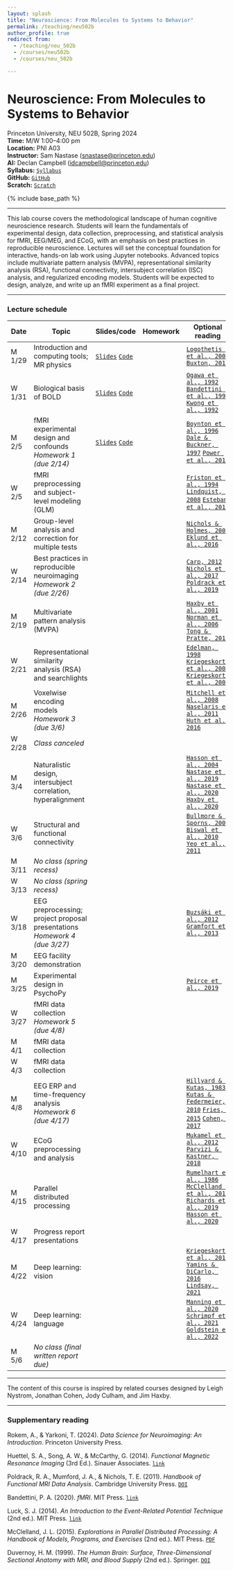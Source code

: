 ```yaml
---
layout: splash
title: "Neuroscience: From Molecules to Systems to Behavior"
permalink: /teaching/neu502b
author_profile: true
redirect from:
  - /teaching/neu_502b
  - /courses/neu502b
  - /courses/neu_502b

---
```

# Neuroscience: From Molecules to Systems to Behavior
Princeton University, NEU 502B, Spring 2024<br>
**Time:** M/W 1:00–4:00 pm<br>
**Location:** PNI A03<br>
**Instructor:** Sam Nastase ([snastase@princeton.edu](snastase@princeton.edu))<br>
**AI:** Declan Campbell ([idcampbell@princeton.edu](idcampbell@princeton.edu))<br>
**Syllabus:** [`Syllabus`](https://docs.google.com/document/d/16RAUEHIpq1X_S3GnfHbpQrVCqEunOiURF73KJy7xCv0/edit?usp=sharing)<br>
**GitHub:** [`GitHub`](https://github.com/NEU502B/neu502b-2024)<br>
**Scratch:** [`Scratch`](https://docs.google.com/document/d/1S9JRnUrNKRSGqgRRz1QnZIP2LKOsgmJvn4EjkYvs_ek/edit?usp=sharing)

{% include base_path %}

---

This lab course covers the methodological landscape of human cognitive neuroscience research. Students will learn the fundamentals of experimental design, data collection, preprocessing, and statistical analysis for fMRI, EEG/MEG, and ECoG, with an emphasis on best practices in reproducible neuroscience. Lectures will set the conceptual foundation for interactive, hands-on lab work using Jupyter notebooks. Advanced topics include multivariate pattern analysis (MVPA), representational similarity analysis (RSA), functional connectivity, intersubject correlation (ISC) analysis, and regularized encoding models. Students will be expected to design, analyze, and write up an fMRI experiment as a final project.

---
### Lecture schedule

| Date | Topic | Slides/code | Homework | Optional reading |
| --- | --- | --- | --- | --- |
| M 1/29 | Introduction and computing tools; MR physics | [`Slides`](https://docs.google.com/presentation/d/1-z-MqUW27vwozxMoEQ8TCV6yht_TK1Bpu-JTmsORBoA/edit?usp=sharing) [`Code`](https://github.com/NEU502B/neu502b-2024/tree/master/fmri-00) | | [`Logothetis et al., 2001`](https://doi.org/10.1038/35084005) [`Buxton, 2013`](https://doi.org/10.1088/0034-4885/76/9/096601) |
| W 1/31 | Biological basis of BOLD | [`Slides`](https://docs.google.com/presentation/d/16vDMc79pclwT4rrTZZYsL904xbFy9BovE_Jvr0b6mwk/edit?usp=sharing) [`Code`](https://github.com/NEU502B/neu502b-2024/tree/master/fmri-01) | | [`Ogawa et al., 1992`](https://doi.org/10.1073/pnas.89.13.5951) [`Bandettini et al., 1992`](https://doi.org/10.1002/mrm.1910250220) [`Kwong et al., 1992`](https://doi.org/10.1073/pnas.89.12.5675) |
| M 2/5 | fMRI experimental design and confounds<br>_Homework 1 (due 2/14)_ | [`Slides`](https://docs.google.com/presentation/d/1ezBwjRqTgxPCW60dQ6ZmTRDKlkIOWbuI_iO-FmB5e34/edit?usp=sharing) [`Code`](https://github.com/NEU502B/neu502b-2024/tree/master/fmri-02) | | [`Boynton et al., 1996`](https://doi.org/10.1523/JNEUROSCI.16-13-04207.1996) [`Dale & Buckner, 1997`](https://doi.org/10.1002/%28SICI%291097-0193%281997%295:5%3C329::AID-HBM1%3E3.0.CO;2-5) [`Power et al., 2012`](https://doi.org/10.1016/j.neuroimage.2011.10.018) |
| W 2/5 | fMRI preprocessing and subject-level modeling (GLM) | | | [`Friston et al., 1994`](https://doi.org/10.1002/hbm.460020402) [`Lindquist, 2008`](https://doi.org/10.1214/09-STS282) [`Esteban et al., 2019`](https://doi.org/10.1038/s41592-018-0235-4) |
| M 2/12 | Group-level analysis and correction for multiple tests | | | [`Nichols & Holmes, 2002`](https://doi.org/10.1002/hbm.1058) [`Eklund et al., 2016`](https://doi.org/10.1073/pnas.1602413113) |
| W 2/14 | Best practices in reproducible neuroimaging<br>_Homework 2 (due 2/26)_ | | | [`Carp, 2012`](https://doi.org/10.1016/j.neuroimage.2012.07.004) [`Nichols et al., 2017`](https://doi.org/10.1038/nn.4500) [`Poldrack et al., 2019`](https://doi.org/10.1038/nrn.2016.167) |
| M 2/19 | Multivariate pattern analysis (MVPA) | | | [`Haxby et al., 2001`](https://doi.org/10.1126/science.1063736) [`Norman et al., 2006`](https://doi.org/10.1016/j.tics.2006.07.005) [`Tong & Pratte, 2012`](https://doi.org/10.1146/annurev-psych-120710-100412) |
| W 2/21 | Representational similarity analysis (RSA) and searchlights | | | [`Edelman, 1998`](https://doi.org/10.1017/S0140525X98001253) [`Kriegeskorte et al., 2006`](https://doi.org/10.1073/pnas.0600244103) [`Kriegeskorte et al., 2008`](https://doi.org/10.3389/neuro.06.004.2008) |
| M 2/26 | Voxelwise encoding models<br>_Homework 3 (due 3/6)_ | | | [`Mitchell et al., 2008`](https://doi.org/10.1126/science.1152876) [`Naselaris et al., 2011`](https://doi.org/10.1016/j.neuroimage.2010.07.073) [`Huth et al., 2016`](https://doi.org/10.1038/nature17637) |
| W 2/28 | _Class canceled_ | | | |
| M 3/4 | Naturalistic design, intersubject correlation, hyperalignment | | | [`Hasson et al., 2004`](https://doi.org/10.1126/science.1089506) [`Nastase et al., 2019`](https://doi.org/10.1093/scan/nsz037) [`Nastase et al., 2020`](https://doi.org/10.1016/j.neuroimage.2020.117254) [`Haxby et al., 2020`](https://doi.org/10.7554/eLife.56601) |
| W 3/6 | Structural and functional connectivity | | | [`Bullmore & Sporns, 2009`](https://doi.org/10.1038/nrn2575) [`Biswal et al., 2010`](https://doi.org/10.1073/pnas.0911855107) [`Yeo et al., 2011`](https://doi.org/10.1152/jn.00338.2011) |
| M 3/11 | _No class (spring recess)_ | | | |
| W 3/13 | _No class (spring recess)_ | | | |
| W 3/18 | EEG preprocessing; project proposal presentations<br>_Homework 4 (due 3/27)_ | | | [`Buzsáki et al., 2012`](https://doi.org/10.1038/nrn3241) [`Gramfort et al., 2013`](https://doi.org/10.3389/fnins.2013.00267) |
| M 3/20 | EEG facility demonstration | | | |
| M 3/25 | Experimental design in PsychoPy | | | [`Peirce et al., 2019`](https://doi.org/10.3758/s13428-018-01193-y) |
| W 3/27 | fMRI data collection<br>_Homework 5 (due 4/8)_ | | | |
| M 4/1 | fMRI data collection | | | |
| W 4/3 | fMRI data collection | | | |
| M 4/8 | EEG ERP and time-frequency analysis<br>_Homework 6 (due 4/17)_ | | | [`Hillyard & Kutas, 1983`](https://doi.org/10.1146/annurev.ps.34.020183.000341) [`Kutas & Federmeier, 2010`](https://doi.org/10.1146/annurev.psych.093008.131123) [`Fries, 2015`](https://doi.org/10.1016/j.neuron.2015.09.034) [`Cohen, 2017`](https://doi.org/10.1016/j.tins.2017.02.004) |
| W 4/10  | ECoG preprocessing and analysis | | | [`Mukamel et al., 2012`](https://doi.org/10.1146/annurev-psych-120709-145401) [`Parvizi & Kastner, 2018`](https://doi.org/10.1038/s41593-018-0108-2) |
| M 4/15 | Parallel distributed processing | | | [`Rumelhart et al., 1986`](https://doi.org/10.1038/323533a0) [`McClelland et al., 2010`](https://doi.org/10.1016/j.tics.2010.06.002) [`Richards et al., 2019`](https://doi.org/10.1038/s41593-019-0520-2) [`Hasson et al., 2020`](https://doi.org/10.1016/j.neuron.2019.12.002) |
| W 4/17 | Progress report presentations | | | |
| M 4/22 | Deep learning: vision | | | [`Kriegeskorte et al., 2015`](https://doi.org/10.1146/annurev-vision-082114-035447) [`Yamins & DiCarlo, 2016`](https://doi.org/10.1038/nn.4244) [`Lindsay, 2021`](https://doi.org/10.1162/jocn_a_01544) |
| W 4/24 | Deep learning: language | | | [`Manning et al., 2020`](https://doi.org/10.1073/pnas.1907367117) [`Schrimpf et al., 2021`](https://doi.org/10.1073/pnas.2105646118) [`Goldstein et al., 2022`](https://doi.org/10.1038/s41593-022-01026-4) |
| M 5/6 | _No class (final written report due)_

---

The content of this course is inspired by related courses designed by Leigh Nystrom, Jonathan Cohen, Jody Culham, and Jim Haxby.

---

### Supplementary reading

Rokem, A., & Yarkoni, T. (2024). _Data Science for Neuroimaging: An Introduction_. Princeton University Press.

Huettel, S. A., Song, A. W., & McCarthy, G. (2014). _Functional Magnetic Resonance Imaging_ (3rd Ed.). Sinauer Associates. [`link`](https://global.oup.com/academic/product/functional-magnetic-resonance-imaging-9780878936274)

Poldrack, R. A., Mumford, J. A., & Nichols, T. E. (2011). _Handbook of Functional MRI Data Analysis_. Cambridge University Press. [`DOI`](https://doi.org/10.1017/CBO9780511895029)

Bandettini, P. A. (2020). _fMRI_. MIT Press. [`link`](https://mitpress.mit.edu/9780262538039/fmri/)

Luck, S. J. (2014). _An Introduction to the Event-Related Potential Technique_ (2nd ed.). MIT Press. [`link`](https://mitpress.mit.edu/9780262621960/an-introduction-to-the-event-related-potential-technique/)

McClelland, J. L. (2015). _Explorations in Parallel Distributed Processing: A Handbook of Models, Programs, and Exercises_ (2nd ed.). MIT Press. [`PDF`](https://web.stanford.edu/group/pdplab/pdphandbook/handbook.pdf)

Duvernoy, H. M. (1999). _The Human Brain: Surface, Three-Dimensional Sectional Anatomy with MRI, and Blood Supply_ (2nd ed.). Springer. [`DOI`](https://doi.org/10.1007/978-3-7091-6792-2)


